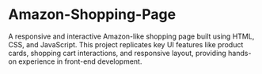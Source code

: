 # Amazon-Shopping-Page
A responsive and interactive Amazon-like shopping page built using HTML, CSS, and JavaScript. This project replicates key UI features like product cards, shopping cart interactions, and responsive layout, providing hands-on experience in front-end development.
